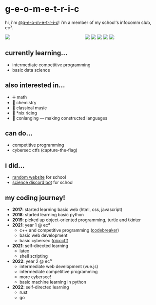 # g-e-o-m-e-t-r-i-c

hi, i'm [@g-e-o-m-e-t-r-i-c](https://github.com/g-e-o-m-e-t-r-i-c/g-e-o-m-e-t-r-i-c)!
i'm a member of my school's infocomm club, ec³.

<div style="display: grid; grid-template-columns: 1fr 1fr; grid-gap: 20px;">
  <div>
    <img src="http://github-profile-summary-cards.vercel.app/api/cards/profile-details?username=g-e-o-m-e-t-r-i-c&theme=tokyonight" />
  </div>
  <div>
    <img src="https://img.shields.io/badge/GNU%20Bash-4EAA25?style=flat-square&logo=GNU%20Bash&logoColor=white" />
    <img src="https://img.shields.io/badge/c++-%2300599C.svg?style=flat-square&logo=c%2B%2B&logoColor=white" />
    <img src="https://img.shields.io/badge/Go-00ADD8?style=flat-square&logo=go&logoColor=white" />
    <img src="https://img.shields.io/badge/Python-FFD43B?style=flat-square&logo=python&logoColor=blue" />
    <img src="https://img.shields.io/badge/Rust-black?style=flat-square&logo=rust&logoColor=#E57324" />
  </div>
</div>

## currently learning...

- intermediate competitive programming
- basic data science

## also interested in...

- :heavy_plus_sign: math
- :test_tube: chemistry
- :musical_keyboard: classical music
- :rice: \*nix ricing
- :closed_book: conlanging — making constructed languages

## can do...
- competitive programming
- cybersec ctfs (capture-the-flag)

## i did...

- [random website](https://github.com/g-e-o-m-e-t-r-i-c/final-web-project)
  for school
- [science discord bot](https://github.com/HCI-Science-Project/Discord-Bot) for
  school
  
## my coding journey!
- **2017**: started learning basic web (html, css, javascript)
- **2018**: started learning basic python
- **2019**: picked up object-oriented programming, turtle and tkinter
- **2021**: year 1 @ ec³
  - c++ and competitive programming ([codebreaker](https://codebreaker.xyz/))
  - basic web development
  - basic cybersec ([picoctf](https://play.picoctf.org/practice))
- **2021**: self-directed learning
  - latex
  - shell scripting
- **2022**: year 2 @ ec³
  - intermediate web development (vue.js)
  - intermediate competitive programming
  - more cybersec!
  - basic machine learning in python
- **2022**: self-directed learning
  - rust
  - go
